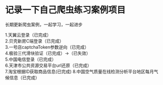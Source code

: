 # 记录一下自己爬虫练习案例项目

长期更新爬虫案例，一起学习，一起进步  
  
1.天翼云登录（已完成）  
2.贝壳新房C端登录（已完成）  
3.一号店captchaToken参数逆向（已完成）  
4.极验三代滑块验证（已完成）->（已失效）  
5.中国电信登录（已完成）  
6.天津市公共资源交易平台url还原（已完成）  
7.淘宝根据ID获取商品信息(已完成)
8.中国空气质量在线检测分析平台地区每月气候信息（已完成）
